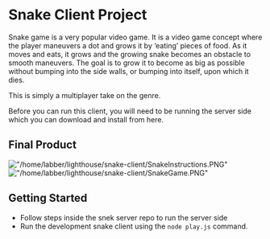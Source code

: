 # Snake Client Project

Snake game is a very popular video game. It is a video game concept where the player maneuvers a dot and grows it by ‘eating’ pieces of food. As it moves and eats, it grows and the growing snake becomes an obstacle to smooth maneuvers. The goal is to grow it to become as big as possible without bumping into the side walls, or bumping into itself, upon which it dies.

This is simply a multiplayer take on the genre.

Before you can run this client, you will need to be running the server side which you can download and install from here. 

## Final Product

!["/home/labber/lighthouse/snake-client/SnakeInstructions.PNG"](#)
!["/home/labber/lighthouse/snake-client/SnakeGame.PNG"](#)


## Getting Started

- Follow steps inside the snek server repo to run the server side
- Run the development snake client using the `node play.js` command.